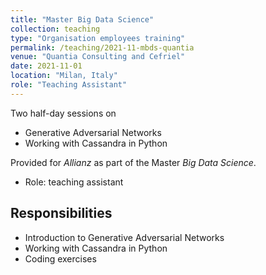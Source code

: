 ```yaml
---
title: "Master Big Data Science"
collection: teaching
type: "Organisation employees training"
permalink: /teaching/2021-11-mbds-quantia
venue: "Quantia Consulting and Cefriel"
date: 2021-11-01
location: "Milan, Italy"
role: "Teaching Assistant"
---
```


Two half-day sessions on 
- Generative Adversarial Networks 
- Working with Cassandra in Python
  
Provided for *Allianz* as part of the Master *Big Data Science*.

- Role: teaching assistant

Responsibilities
------
- Introduction to Generative Adversarial Networks
- Working with Cassandra in Python
- Coding exercises